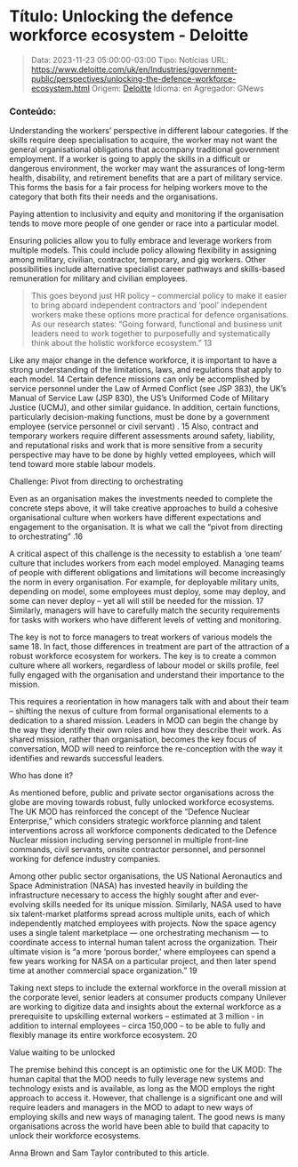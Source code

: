# Título: Unlocking the defence workforce ecosystem - Deloitte

>Data: 2023-11-23 05:00:00-03:00
>Tipo: Notícias
>URL: https://www.deloitte.com/uk/en/Industries/government-public/perspectives/unlocking-the-defence-workforce-ecosystem.html
>Origem: [Deloitte](https://www.deloitte.com)
>Idioma: en
>Agregador: GNews

### Conteúdo:

Understanding the workers’ perspective in different labour categories. If the skills require deep specialisation to acquire, the worker may not want the general organisational obligations that accompany traditional government employment. If a worker is going to apply the skills in a difficult or dangerous environment, the worker may want the assurances of long-term health, disability, and retirement benefits that are a part of military service. This forms the basis for a fair process for helping workers move to the category that both fits their needs and the organisations.



Paying attention to inclusivity and equity and monitoring if the organisation tends to move more people of one gender or race into a particular model.

Ensuring policies allow you to fully embrace and leverage workers from multiple models. This could include policy allowing flexibility in assigning among military, civilian, contractor, temporary, and gig workers. Other possibilities include alternative specialist career pathways and skills-based remuneration for military and civilian employees.

> This goes beyond just HR policy – commercial policy to make it easier to bring aboard independent contractors and ‘pool’ independent workers make these options more practical for defence organisations. As our research states: “Going forward, functional and business unit leaders need to work together to purposefully and systematically think about the holistic workforce ecosystem.” 13

Like any major change in the defence workforce, it is important to have a strong understanding of the limitations, laws, and regulations that apply to each model. 14 Certain defence missions can only be accomplished by service personnel under the Law of Armed Conflict (see JSP 383), the UK’s Manual of Service Law (JSP 830), the US’s Uniformed Code of Military Justice (UCMJ), and other similar guidance. In addition, certain functions, particularly decision-making functions, must be done by a government employee (service personnel or civil servant) . 15 Also, contract and temporary workers require different assessments around safety, liability, and reputational risks and work that is more sensitive from a security perspective may have to be done by highly vetted employees, which will tend toward more stable labour models.

Challenge: Pivot from directing to orchestrating

Even as an organisation makes the investments needed to complete the concrete steps above, it will take creative approaches to build a cohesive organisational culture when workers have different expectations and engagement to the organisation. It is what we call the “pivot from directing to orchestrating” .16

A critical aspect of this challenge is the necessity to establish a ‘one team’ culture that includes workers from each model employed. Managing teams of people with different obligations and limitations will become increasingly the norm in every organisation. For example, for deployable military units, depending on model, some employees must deploy, some may deploy, and some can never deploy – yet all will still be needed for the mission. 17 Similarly, managers will have to carefully match the security requirements for tasks with workers who have different levels of vetting and monitoring.

The key is not to force managers to treat workers of various models the same 18. In fact, those differences in treatment are part of the attraction of a robust workforce ecosystem for workers. The key is to create a common culture where all workers, regardless of labour model or skills profile, feel fully engaged with the organisation and understand their importance to the mission.

This requires a reorientation in how managers talk with and about their team – shifting the nexus of culture from formal organisational elements to a dedication to a shared mission. Leaders in MOD can begin the change by the way they identify their own roles and how they describe their work. As shared mission, rather than organisation, becomes the key focus of conversation, MOD will need to reinforce the re-conception with the way it identifies and rewards successful leaders.

Who has done it?

As mentioned before, public and private sector organisations across the globe are moving towards robust, fully unlocked workforce ecosystems. The UK MOD has reinforced the concept of the “Defence Nuclear Enterprise,” which considers strategic workforce planning and talent interventions across all workforce components dedicated to the Defence Nuclear mission including serving personnel in multiple front-line commands, civil servants, onsite contractor personnel, and personnel working for defence industry companies.

Among other public sector organisations, the US National Aeronautics and Space Administration (NASA) has invested heavily in building the infrastructure necessary to access the highly sought after and ever-evolving skills needed for its unique mission. Similarly, NASA used to have six talent-market platforms spread across multiple units, each of which independently matched employees with projects. Now the space agency uses a single talent marketplace — one orchestrating mechanism — to coordinate access to internal human talent across the organization. Their ultimate vision is “a more ‘porous border,’ where employees can spend a few years working for NASA on a particular project, and then later spend time at another commercial space organization.” 19

Taking next steps to include the external workforce in the overall mission at the corporate level, senior leaders at consumer products company Unilever are working to digitize data and insights about the external workforce as a prerequisite to upskilling external workers – estimated at 3 million - in addition to internal employees – circa 150,000 – to be able to fully and flexibly manage its entire workforce ecosystem. 20

Value waiting to be unlocked

The premise behind this concept is an optimistic one for the UK MOD: The human capital that the MOD needs to fully leverage new systems and technology exists and is available, as long as the MOD employs the right approach to access it. However, that challenge is a significant one and will require leaders and managers in the MOD to adapt to new ways of employing skills and new ways of managing talent. The good news is many organisations across the world have been able to build that capacity to unlock their workforce ecosystems.

Anna Brown and Sam Taylor contributed to this article.

